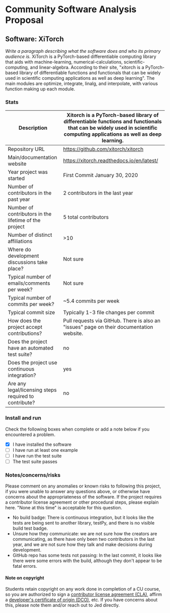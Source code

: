 # Community Software Analysis Proposal

## Software: XiTorch

*Write a paragraph describing what the software does and who its
primary audience is.*
XiTorch is a PyTorch-based differentiable computing library that aids with machine-learning, numerical-calculations, scientific-computing, and linear-algebra. According to their site, "xitorch is a PyTorch-based library of differentiable functions and functionals that can be widely used in scientific computing applications as well as deep learning". The main modules are optimize, integrate, linalg, and interpolate, with various function making up each module. 

### Stats

| Description | Xitorch is a PyTorch-based library of differentiable functions and functionals that can be widely used in scientific computing applications as well as deep learning. |
|---------|-----------|
| Repository URL |  https://github.com/xitorch/xitorch  |
| Main/documentation website |  https://xitorch.readthedocs.io/en/latest/  |
| Year project was started | First Commit January 30, 2020  |
| Number of contributors in the past year | 2 contributors in the last year |
| Number of contributors in the lifetime of the project | 5 total contributors |
| Number of distinct affiliations | >10 |
| Where do development discussions take place? | Not sure  |
| Typical number of emails/comments per week? |  Not sure |
| Typical number of commits per week? | ~5.4 commits per week |
| Typical commit size | Typically 1-3 file changes per commit |
| How does the project accept contributions? | Pull requests via GitHub. There is also an "issues" page on their documentation website.   |
| Does the project have an automated test suite? | no |
| Does the project use continuous integration? | yes |
| Are any legal/licensing steps required to contribute? | no |

### Install and run

Check the following boxes when complete or add a note below if you
encountered a problem.

- [X] I have installed the software
- [ ] I have run at least one example
- [ ] I have run the test suite
- [ ] The test suite passes

### Notes/concerns/risks

Please comment on any anomalies or known risks to following this
project, if you were unable to answer any questions above, or
otherwise have concerns about the appropriateness of the software.  If
the project requires a contributor license agreement or other
procedural steps, please explain here.  "None at this time" is
acceptable for this question.

- No build badge: There is continuous integration, but it looks like the tests are being sent to another library, testPy, and there is no visible build test badge.
- Unsure how they communicate: we are not sure how the creators are communicating, as there have only been two contributors in the last year, and we are not sure how they talk and make decisions during development.
- GitHub repo has some tests not passing: In the last commit, it looks like there were some errors with the build, although they don't appear to be fatal errors. 

#### Note on copyright
Students retain copyright on any work done in completion of a CU
course, so you are authorized to sign a [contributor license
agreement (CLA)](https://en.wikipedia.org/wiki/Contributor_License_Agreement),
affirm a [developer's certificate of
origin (DCO)](https://en.wikipedia.org/wiki/Developer_Certificate_of_Origin),
etc.  If you have concerns about this, please note them and/or reach
out to Jed directly.
